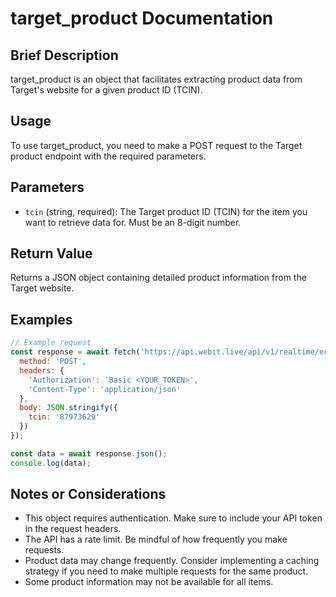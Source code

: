 # target_product Documentation

## Brief Description
target_product is an object that facilitates extracting product data from Target's website for a given product ID (TCIN).

## Usage
To use target_product, you need to make a POST request to the Target product endpoint with the required parameters.

## Parameters
- `tcin` (string, required): The Target product ID (TCIN) for the item you want to retrieve data for. Must be an 8-digit number.

## Return Value
Returns a JSON object containing detailed product information from the Target website.

## Examples

```javascript
// Example request
const response = await fetch('https://api.webit.live/api/v1/realtime/ecommerce/target/product', {
  method: 'POST',
  headers: {
    'Authorization': 'Basic <YOUR_TOKEN>',
    'Content-Type': 'application/json'
  },
  body: JSON.stringify({
    tcin: '87973629'
  })
});

const data = await response.json();
console.log(data);
```

## Notes or Considerations
- This object requires authentication. Make sure to include your API token in the request headers.
- The API has a rate limit. Be mindful of how frequently you make requests.
- Product data may change frequently. Consider implementing a caching strategy if you need to make multiple requests for the same product.
- Some product information may not be available for all items.